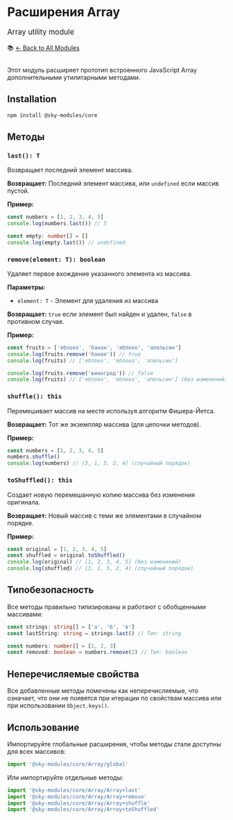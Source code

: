 # Расширения Array

<div class="sky-gradient-text" style="font-size: 1.2em; margin: 1em 0;">
  Array utility module
</div>

<div style="margin-bottom: 2em;">
  📚 <a href="../">← Back to All Modules</a>
</div>


Этот модуль расширяет прототип встроенного JavaScript Array дополнительными утилитарными методами.


## Installation

```bash
npm install @sky-modules/core
```

## Методы

### `last(): T`

Возвращает последний элемент массива.

**Возвращает:** Последний элемент массива, или `undefined` если массив пустой.

**Пример:**
```typescript
const numbers = [1, 2, 3, 4, 5]
console.log(numbers.last()) // 5

const empty: number[] = []
console.log(empty.last()) // undefined
```

### `remove(element: T): boolean`

Удаляет первое вхождение указанного элемента из массива.

**Параметры:**
- `element: T` - Элемент для удаления из массива

**Возвращает:** `true` если элемент был найден и удален, `false` в противном случае.

**Пример:**
```typescript
const fruits = ['яблоко', 'банан', 'яблоко', 'апельсин']
console.log(fruits.remove('банан')) // true
console.log(fruits) // ['яблоко', 'яблоко', 'апельсин']

console.log(fruits.remove('виноград')) // false
console.log(fruits) // ['яблоко', 'яблоко', 'апельсин'] (без изменений)
```

### `shuffle(): this`

Перемешивает массив на месте используя алгоритм Фишера-Йетса.

**Возвращает:** Тот же экземпляр массива (для цепочки методов).

**Пример:**
```typescript
const numbers = [1, 2, 3, 4, 5]
numbers.shuffle()
console.log(numbers) // [3, 1, 5, 2, 4] (случайный порядок)
```

### `toShuffled(): this`

Создает новую перемешанную копию массива без изменения оригинала.

**Возвращает:** Новый массив с теми же элементами в случайном порядке.

**Пример:**
```typescript
const original = [1, 2, 3, 4, 5]
const shuffled = original.toShuffled()
console.log(original) // [1, 2, 3, 4, 5] (без изменений)
console.log(shuffled) // [3, 1, 5, 2, 4] (случайный порядок)
```

## Типобезопасность

Все методы правильно типизированы и работают с обобщенными массивами:

```typescript
const strings: string[] = ['а', 'б', 'в']
const lastString: string = strings.last() // Тип: string

const numbers: number[] = [1, 2, 3]
const removed: boolean = numbers.remove(2) // Тип: boolean
```

## Неперечисляемые свойства

Все добавленные методы помечены как неперечисляемые, что означает, что они не появятся при итерации по свойствам массива или при использовании `Object.keys()`.

## Использование

Импортируйте глобальные расширения, чтобы методы стали доступны для всех массивов:

```typescript
import '@sky-modules/core/Array/global'
```

Или импортируйте отдельные методы:

```typescript
import '@sky-modules/core/Array/Array+last'
import '@sky-modules/core/Array/Array+remove'
import '@sky-modules/core/Array/Array+shuffle'
import '@sky-modules/core/Array/Array+toShuffled'
```